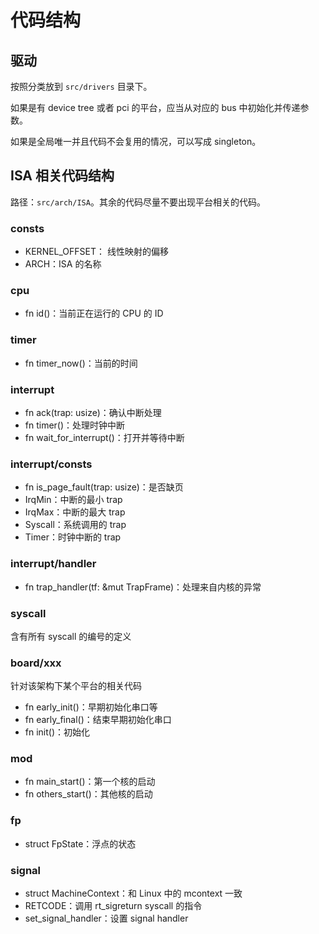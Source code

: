 # 代码结构

## 驱动

按照分类放到 `src/drivers` 目录下。

如果是有 device tree 或者 pci 的平台，应当从对应的 bus 中初始化并传递参数。

如果是全局唯一并且代码不会复用的情况，可以写成 singleton。

## ISA 相关代码结构

路径：`src/arch/ISA`。其余的代码尽量不要出现平台相关的代码。

### consts

- KERNEL_OFFSET： 线性映射的偏移
- ARCH：ISA 的名称

### cpu

- fn id()：当前正在运行的 CPU 的 ID

### timer

- fn timer_now()：当前的时间

### interrupt

- fn ack(trap: usize)：确认中断处理
- fn timer()：处理时钟中断
- fn wait_for_interrupt()：打开并等待中断

### interrupt/consts

- fn is_page_fault(trap: usize)：是否缺页
- IrqMin：中断的最小 trap
- IrqMax：中断的最大 trap
- Syscall：系统调用的 trap
- Timer：时钟中断的 trap

### interrupt/handler

- fn trap_handler(tf: &mut TrapFrame)：处理来自内核的异常

### syscall

含有所有 syscall 的编号的定义

### board/xxx

针对该架构下某个平台的相关代码

- fn early_init()：早期初始化串口等
- fn early_final()：结束早期初始化串口
- fn init()：初始化

### mod

- fn main_start()：第一个核的启动
- fn others_start()：其他核的启动

### fp

- struct FpState：浮点的状态

### signal

- struct MachineContext：和 Linux 中的 mcontext 一致
- RETCODE：调用 rt_sigreturn syscall 的指令
- set_signal_handler：设置 signal handler
